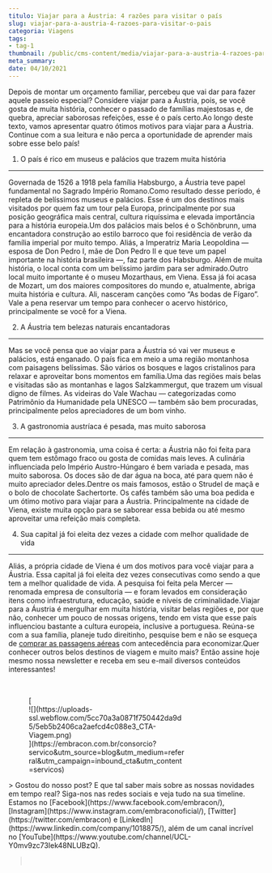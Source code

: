 ```yaml
---
titulo: Viajar para a Áustria: 4 razões para visitar o país
slug: viajar-para-a-austria-4-razoes-para-visitar-o-pais
categoria: Viagens
tags:
- tag-1
thumbnail: /public/cms-content/media/viajar-para-a-austria-4-razoes-para-visitar-o-pais.jpg
meta_summary: 
date: 04/10/2021
---
```

Depois de montar um orçamento familiar, percebeu que vai dar para fazer aquele passeio especial? Considere viajar para a Áustria, pois, se você gosta de muita história, conhecer o passado de famílias majestosas e, de quebra, apreciar saborosas refeições, esse é o país certo.Ao longo deste texto, vamos apresentar quatro ótimos motivos para viajar para a Áustria. Continue com a sua leitura e não perca a oportunidade de aprender mais sobre esse belo país!

1. O país é rico em museus e palácios que trazem muita história
---------------------------------------------------------------

Governada de 1526 a 1918 pela família Habsburgo, a Áustria teve papel fundamental no Sagrado Império Romano.Como resultado desse período, é repleta de belíssimos museus e palácios. Esse é um dos destinos mais visitados por quem faz um tour pela Europa, principalmente por sua posição geográfica mais central, cultura riquíssima e elevada importância para a história europeia.Um dos palácios mais belos é o Schönbrunn, uma encantadora construção ao estilo barroco que foi residência de verão da família imperial por muito tempo. Aliás, a Imperatriz Maria Leopoldina — esposa de Don Pedro I, mãe de Don Pedro II e que teve um papel importante na história brasileira —, faz parte dos Habsburgo. Além de muita história, o local conta com um belíssimo jardim para ser admirado.Outro local muito importante é o museu Mozarthaus, em Viena. Essa já foi acasa de Mozart, um dos maiores compositores do mundo e, atualmente, abriga muita história e cultura. Ali, nasceram canções como “As bodas de Fígaro”. Vale a pena reservar um tempo para conhecer o acervo histórico, principalmente se você for a Viena.

2. A Áustria tem belezas naturais encantadoras
----------------------------------------------

Mas se você pensa que ao viajar para a Áustria só vai ver museus e palácios, está enganado. O país fica em meio a uma região montanhosa com paisagens belíssimas. São vários os bosques e lagos cristalinos para relaxar e aproveitar bons momentos em família.Uma das regiões mais belas e visitadas são as montanhas e lagos Salzkammergut, que trazem um visual digno de filmes. As videiras do Vale Wachau — categorizadas como Patrimônio da Humanidade pela UNESCO — também são bem procuradas, principalmente pelos apreciadores de um bom vinho.

3. A gastronomia austríaca é pesada, mas muito saborosa
-------------------------------------------------------

Em relação à gastronomia, uma coisa é certa: a Áustria não foi feita para quem tem estômago fraco ou gosta de comidas mais leves. A culinária influenciada pelo Império Austro-Húngaro é bem variada e pesada, mas muito saborosa. Os doces são de dar água na boca, até para quem não é muito apreciador deles.Dentre os mais famosos, estão o Strudel de maçã e o bolo de chocolate Sachertorte. Os cafés também são uma boa pedida e um ótimo motivo para viajar para a Áustria. Principalmente na cidade de Viena, existe muita opção para se saborear essa bebida ou até mesmo aproveitar uma refeição mais completa.

4. Sua capital já foi eleita dez vezes a cidade com melhor qualidade de vida
----------------------------------------------------------------------------

Aliás, a própria cidade de Viena é um dos motivos para você viajar para a Áustria. Essa capital já foi eleita dez vezes consecutivas como sendo a que tem a melhor qualidade de vida. A pesquisa foi feita pela Mercer — renomada empresa de consultoria — e foram levados em consideração itens como infraestrutura, educação, saúde e níveis de criminalidade.Viajar para a Áustria é mergulhar em muita história, visitar belas regiões e, por que não, conhecer um pouco de nossas origens, tendo em vista que esse país influenciou bastante a cultura europeia, inclusive a portuguesa. Reúna-se com a sua família, planeje tudo direitinho, pesquise bem e não se esqueça de [comprar as passagens aéreas](https://www.embracon.com.br/blog/4-dicas-na-hora-de-comprar-passagens-aereas) com antecedência para economizar.Quer conhecer outros belos destinos de viagem e muito mais? Então assine hoje mesmo nossa newsletter e receba em seu e-mail diversos conteúdos interessantes!

‍

<figure class="w-richtext-figure-type-image w-richtext-align-center" style="max-width:310px">[<div>![](https://uploads-ssl.webflow.com/5cc70a3a0871f750442da9d5/5eb5b2406ca2aefcd4c088e3_CTA-Viagem.png)</div>](https://embracon.com.br/consorcio?servico&utm_source=blog&utm_medium=referral&utm_campaign=inbound_cta&utm_content=servicos)</figure>> Gostou do nosso post? E que tal saber mais sobre as nossas novidades em tempo real? Siga-nos nas redes sociais e veja tudo na sua timeline. Estamos no [Facebook](https://www.facebook.com/embracon/), [Instagram](https://www.instagram.com/embraconoficial/), [Twitter](https://twitter.com/embracon) e [LinkedIn](https://www.linkedin.com/company/1018875/), além de um canal incrível no [YouTube](https://www.youtube.com/channel/UCL-Y0mv9zc73Iek48NLUBzQ).

> ‍
